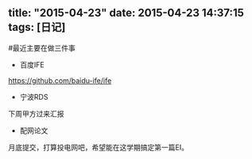 title: "2015-04-23"
date: 2015-04-23 14:37:15
tags: [日记]
---
#最近主要在做三件事

* 百度IFE

https://github.com/baidu-ife/ife

* 宁波RDS

下周甲方过来汇报

* 配网论文

月底提交，打算投电网吧，希望能在这学期搞定第一篇EI。